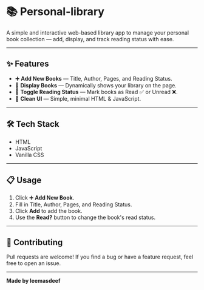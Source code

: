 # 📚 Personal-library

A simple and interactive web-based library app to manage your personal book collection — add, display, and track reading status with ease.

---

## ✨ Features

- ➕ **Add New Books** — Title, Author, Pages, and Reading Status.
- 📄 **Display Books** — Dynamically shows your library on the page.
- 🔄 **Toggle Reading Status** — Mark books as Read ✅ or Unread ❌.
- 🎨 **Clean UI** — Simple, minimal HTML & JavaScript.

---

## 🛠️ Tech Stack

- HTML  
- JavaScript
- Vanilla CSS

---

## 📋 Usage

1. Click ➕ **Add New Book**.
2. Fill in Title, Author, Pages, and Reading Status.
3. Click **Add** to add the book.
4. Use the **Read?** button to change the book's read status.

---

## 🤝 Contributing

Pull requests are welcome! If you find a bug or have a feature request, feel free to open an issue.

---

**Made by leemasdeef**
